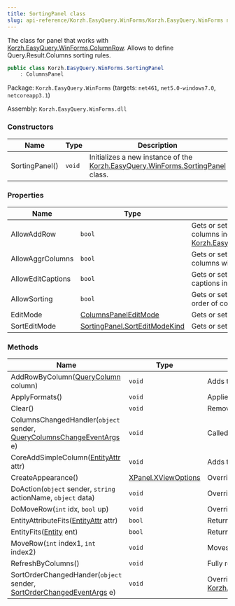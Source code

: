 ```yaml
---
title: SortingPanel class
slug: api-reference/Korzh.EasyQuery.WinForms/Korzh.EasyQuery.WinForms namespace/sortingpanel-class
---
```



The class for panel that works with [Korzh.EasyQuery.WinForms.ColumnRow](/api-reference/korzh-easyquery-winforms/korzh-easyquery-winforms-namespace/columnrow-class).  Allows to define Query.Result.Columns sorting rules.
```csharp
public class Korzh.EasyQuery.WinForms.SortingPanel
    : ColumnsPanel

```
Package: `Korzh.EasyQuery.WinForms` (targets: `net461`, `net5.0-windows7.0`, `netcoreapp3.1`)

Assembly: `Korzh.EasyQuery.WinForms.dll`

### Constructors

| Name | Type | Description | 
| --- | --- | --- | 
| SortingPanel() | `void` | Initializes a new instance of the [Korzh.EasyQuery.WinForms.SortingPanel](/api-reference/korzh-easyquery-winforms/korzh-easyquery-winforms-namespace/sortingpanel-class) class. | 


### Properties

| Name | Type | Description | 
| --- | --- | --- | 
| AllowAddRow | `bool` | Gets or sets the ability to add sorted columns independently of [Korzh.EasyQuery.WinForms.ColumnsPanel](/api-reference/korzh-easyquery-winforms/korzh-easyquery-winforms-namespace/columnspanel-class). | 
| AllowAggrColumns | `bool` | Gets or sets the ability to create the columns with aggregation functions. | 
| AllowEditCaptions | `bool` | Gets or sets the ability to show column captions in the control. | 
| AllowSorting | `bool` | Gets or sets the ability to change the sort order of columns. | 
| EditMode | [ColumnsPanelEditMode](/api-reference/korzh-easyquery-winforms/korzh-easyquery-winforms-namespace/columnspaneleditmode-enum) | Gets or sets the value of panel's edit mode. | 
| SortEditMode | [SortingPanel.SortEditModeKind](/api-reference/korzh-easyquery-winforms/korzh-easyquery-winforms-namespace/sortingpanel-sorteditmodekind-enum) | Gets or sets the value of panel's edit mode. | 


### Methods

| Name | Type | Description | 
| --- | --- | --- | 
| AddRowByColumn([QueryColumn](/api-reference/korzh-easyquery/korzh-easyquery-namespace/querycolumn-class) column) | `void` | Adds the new row by <see cref="!:Korzh.EasyQuery.Column" />. | 
| ApplyFormats() | `void` | Applies the formats used in panel to all rows. | 
| Clear() | `void` | Removes all rows | 
| ColumnsChangedHandler(`object` sender, [QueryColumnsChangeEventArgs](/api-reference/korzh-easyquery/korzh-easyquery-namespace/querycolumnschangeeventargs-class) e) | `void` | Called when Query.Result.Columns has been changed. | 
| CoreAddSimpleColumn([EntityAttr](/api-reference/korzh-easyquery/korzh-easyquery-namespace/entityattr-class) attr) | `void` | Adds the simple column. | 
| CreateAppearance() | [XPanel.XViewOptions](/api-reference/korzh-easyquery-winforms/korzh-easyquery-winforms-namespace/xpanel-xviewoptions-class) | Overrides the [Korzh.EasyQuery.WinForms.XPanel.CreateAppearance](/api-reference/korzh-easyquery-winforms/korzh-easyquery-winforms-namespace/xpanel-class) method. | 
| DoAction(`object` sender, `string` actionName, `object` data) | `void` | Overrides [Korzh.EasyQuery.WinForms.ColumnsPanel.DoAction(System.Object,System.String,System.Object)](/api-reference/korzh-easyquery-winforms/korzh-easyquery-winforms-namespace/columnspanel-class). | 
| DoMoveRow(`int` idx, `bool` up) | `void` | Overrides the method for Ctrl+Arrow signal processing. | 
| EntityAttributeFits([EntityAttr](/api-reference/korzh-easyquery/korzh-easyquery-namespace/entityattr-class) attr) | `bool` | Returns <c>true</c> if the entity attribute passed in the parameter can be used in (fits to) this panel. | 
| EntityFits([Entity](/api-reference/korzh-easyquery/korzh-easyquery-namespace/entity-class) ent) | `bool` | Returns <c>true</c> if the entity passed in the parameter can be used in (fits to) this panel. | 
| MoveRow(`int` index1, `int` index2) | `void` | Moves row to specified position | 
| RefreshByColumns() | `void` | Fully refreshes the panel on the base of [Korzh.EasyQuery.WinForms.ColumnsPanel.Columns](/api-reference/korzh-easyquery-winforms/korzh-easyquery-winforms-namespace/columnspanel-class). | 
| SortOrderChangedHander(`object` sender, [SortOrderChangedEventArgs](/api-reference/korzh-easyquery/korzh-easyquery-namespace/sortorderchangedeventargs-class) e) | `void` | Overrides [Korzh.EasyQuery.WinForms.ColumnsPanel.SortOrderChangedHander(System.Object,Korzh.EasyQuery.SortOrderChangedEventArgs)](/api-reference/korzh-easyquery-winforms/korzh-easyquery-winforms-namespace/columnspanel-class). |